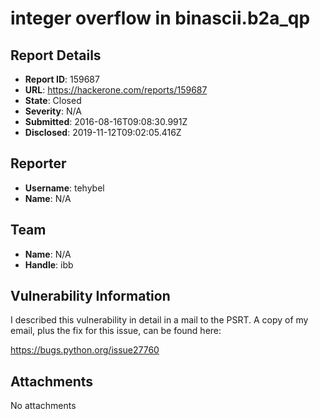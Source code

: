 # integer overflow in binascii.b2a_qp

## Report Details
- **Report ID**: 159687
- **URL**: https://hackerone.com/reports/159687
- **State**: Closed
- **Severity**: N/A
- **Submitted**: 2016-08-16T09:08:30.991Z
- **Disclosed**: 2019-11-12T09:02:05.416Z

## Reporter
- **Username**: tehybel
- **Name**: N/A

## Team
- **Name**: N/A
- **Handle**: ibb

## Vulnerability Information
I described this vulnerability in detail in a mail to the PSRT. A copy of my email, plus the fix for this issue, can be found here:

https://bugs.python.org/issue27760

## Attachments
No attachments
